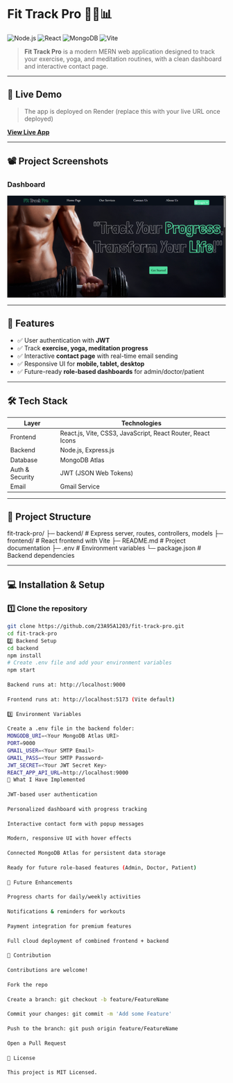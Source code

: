 # Fit Track Pro 🏋️‍♂️📊

![Node.js](https://img.shields.io/badge/Node.js-339933?style=for-the-badge&logo=nodedotjs&logoColor=white)
![React](https://img.shields.io/badge/React-61DAFB?style=for-the-badge&logo=react&logoColor=black)
![MongoDB](https://img.shields.io/badge/MongoDB-47A248?style=for-the-badge&logo=mongodb&logoColor=white)
![Vite](https://img.shields.io/badge/Vite-646CFF?style=for-the-badge&logo=vite&logoColor=white)

> **Fit Track Pro** is a modern MERN web application designed to track your exercise, yoga, and meditation routines, with a clean dashboard and interactive contact page.

---

## 🌟 Live Demo
> The app is deployed on Render (replace this with your live URL once deployed)

[**View Live App**](https://fit-track-pro.onrender.com)

---

## 📽 Project Screenshots

### Dashboard
![Dashboard](frontend/public/dashboard.png)


---

## 🚀 Features

- ✅ User authentication with **JWT**
- ✅ Track **exercise, yoga, meditation progress**
- ✅ Interactive **contact page** with real-time email sending
- ✅ Responsive UI for **mobile, tablet, desktop**
- ✅ Future-ready **role-based dashboards** for admin/doctor/patient

---

## 🛠 Tech Stack

| Layer | Technologies |
|-------|-------------|
| Frontend | React.js, Vite, CSS3, JavaScript, React Router, React Icons |
| Backend  | Node.js, Express.js |
| Database | MongoDB Atlas |
| Auth & Security | JWT (JSON Web Tokens) |
| Email | Gmail Service |

---

## 📂 Project Structure

fit-track-pro/
├─ backend/ # Express server, routes, controllers, models
├─ frontend/ # React frontend with Vite
├─ README.md # Project documentation
├─ .env # Environment variables
└─ package.json # Backend dependencies


---

## 💻 Installation & Setup

### 1️⃣ Clone the repository
```bash
git clone https://github.com/23A95A1203/fit-track-pro.git
cd fit-track-pro
2️⃣ Backend Setup
cd backend
npm install
# Create .env file and add your environment variables
npm start

Backend runs at: http://localhost:9000

Frontend runs at: http://localhost:5173 (Vite default)

3️⃣ Environment Variables

Create a .env file in the backend folder:
MONGODB_URI=<Your MongoDB Atlas URI>
PORT=9000
GMAIL_USER=<Your SMTP Email>
GMAIL_PASS=<Your SMTP Password>
JWT_SECRET=<Your JWT Secret Key>
REACT_APP_API_URL=http://localhost:9000
📝 What I Have Implemented

JWT-based user authentication

Personalized dashboard with progress tracking

Interactive contact form with popup messages

Modern, responsive UI with hover effects

Connected MongoDB Atlas for persistent data storage

Ready for future role-based features (Admin, Doctor, Patient)

📌 Future Enhancements

Progress charts for daily/weekly activities

Notifications & reminders for workouts

Payment integration for premium features

Full cloud deployment of combined frontend + backend

🤝 Contribution

Contributions are welcome!

Fork the repo

Create a branch: git checkout -b feature/FeatureName

Commit your changes: git commit -m 'Add some Feature'

Push to the branch: git push origin feature/FeatureName

Open a Pull Request

📄 License

This project is MIT Licensed.

